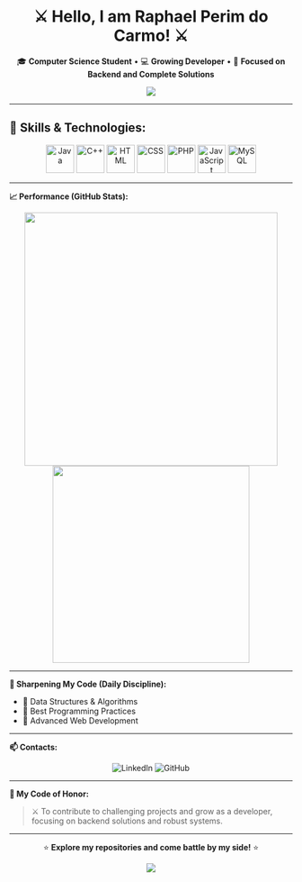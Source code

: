 <h1 align="center">⚔️ Hello, I am Raphael Perim do Carmo! ⚔️</h1>

<p align="center">
  🎓 <strong>Computer Science Student</strong> • 💻 <strong>Growing Developer</strong> • 🚀 <strong>Focused on Backend and Complete Solutions</strong>
</p>

<p align="center">
  <img src="https://capsule-render.vercel.app/api?type=waving&color=0:6a0dad,100:000000&height=120&section=header&text=Programming%20&fontColor=FFFFFF&fontSize=40&fontAlignY=35" />
</p>

---

## 🐉 Skills & Technologies:
<p align="center">
  <img src="https://cdn.jsdelivr.net/gh/devicons/devicon/icons/java/java-original.svg" width="50" height="50" alt="Java"/> 
  <img src="https://cdn.jsdelivr.net/gh/devicons/devicon/icons/cplusplus/cplusplus-original.svg" width="50" height="50" alt="C++"/> 
  <img src="https://cdn.jsdelivr.net/gh/devicons/devicon/icons/html5/html5-original.svg" width="50" height="50" alt="HTML"/> 
  <img src="https://cdn.jsdelivr.net/gh/devicons/devicon/icons/css3/css3-original.svg" width="50" height="50" alt="CSS"/> 
  <img src="https://cdn.jsdelivr.net/gh/devicons/devicon/icons/php/php-original.svg" width="50" height="50" alt="PHP"/> 
  <img src="https://cdn.jsdelivr.net/gh/devicons/devicon/icons/javascript/javascript-original.svg" width="50" height="50" alt="JavaScript"/> 
  <img src="https://cdn.jsdelivr.net/gh/devicons/devicon/icons/mysql/mysql-original.svg" width="50" height="50" alt="MySQL"/>
</p>

---

<strong> 📈 Performance (GitHub Stats): </strong>
<p align="center">
  <img src="https://github-readme-stats.vercel.app/api?username=RaphaelPCarmo&show_icons=true&theme=dark&locale=en&title_color=6a0dad&icon_color=6a0dad&text_color=FFFFFF&bg_color=000000" width="450"/>
  <img src="https://github-readme-stats.vercel.app/api/top-langs/?username=RaphaelPCarmo&layout=compact&langs_count=7&theme=dark&title_color=6a0dad&text_color=FFFFFF&bg_color=000000" width="350"/>
</p>

---

<strong> 🌱 Sharpening My Code (Daily Discipline):</strong>
- 🐛 Data Structures & Algorithms
- 🧩 Best Programming Practices
- 💪 Advanced Web Development

---

<strong> 📫 Contacts:</strong>
<p align="center">
  <a href="https://www.linkedin.com/in/raphael-perim-do-carmo-512166315" target="_blank" style="text-decoration: none;">
    <img src="https://img.shields.io/badge/LinkedIn-6a0dad?style=for-the-badge&logo=linkedin&logoColor=white" alt="LinkedIn"/>
  </a>
  <a href="https://github.com/RaphaelPCarmo" target="_blank" style="text-decoration: none;">
    <img src="https://img.shields.io/badge/GitHub-000000?style=for-the-badge&logo=github&logoColor=white" alt="GitHub"/>
  </a>
</p>

---

<strong> 🎯 My Code of Honor:</strong>
> ⚔️ To contribute to challenging projects and grow as a developer, focusing on backend solutions and robust systems.

---

<p align="center">
  ⭐ <strong>Explore my repositories and come battle by my side!</strong> ⭐
</p>

<p align="center">
  <img src="https://capsule-render.vercel.app/api?type=waving&color=0:000000,100:6a0dad&height=120&section=footer&text=%20%20End%20of%20Scroll&fontColor=FFFFFF&fontSize=30" />
</p>
